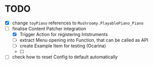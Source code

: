 ﻿# TODO
- [X] change `toyPiano` references to `Mushroomy.PlayablePiano_Piano`
- [ ] finalise Content Patcher integration
	- [X] Trigger Action for registering Intstruments
	- [ ] extract Menu opening into Function, that can be called as API
	- [ ] create Example Item for testing (Ocarina)
	- [ ] 
- [ ] check how to reset Config to default automatically 